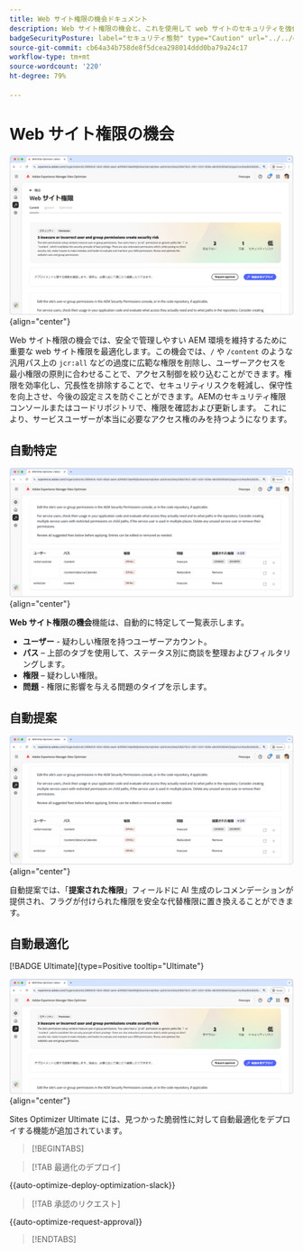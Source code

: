 ```yaml
---
title: Web サイト権限の機会ドキュメント
description: Web サイト権限の機会と、これを使用して web サイトのセキュリティを強化する方法について説明します。
badgeSecurityPosture: label="セキュリティ態勢" type="Caution" url="../../opportunity-types/security-posture.md" tooltip="セキュリティ態勢"
source-git-commit: cb64a34b758de8f5dcea298014ddd0ba79a24c17
workflow-type: tm+mt
source-wordcount: '220'
ht-degree: 79%

---
```



# Web サイト権限の機会

![Web サイト権限の機会](./assets/website-permissions/hero.png){align="center"}

Web サイト権限の機会では、安全で管理しやすい AEM 環境を維持するために重要な web サイト権限を最適化します。この機会では、`/` や `/content` のような汎用パス上の `jcr:all` などの過度に広範な権限を削除し、ユーザーアクセスを最小権限の原則に合わせることで、アクセス制御を絞り込むことができます。権限を効率化し、冗長性を排除することで、セキュリティリスクを軽減し、保守性を向上させ、今後の設定ミスを防ぐことができます。AEMのセキュリティ権限コンソールまたはコードリポジトリで、権限を確認および更新します。 これにより、サービスユーザーが本当に必要なアクセス権のみを持つようになります。

## 自動特定

![Web サイト権限の自動特定](./assets/website-permissions/auto-identify.png){align="center"}

**Web サイト権限の機会**&#x200B;機能は、自動的に特定して一覧表示します。

* **ユーザー** - 疑わしい権限を持つユーザーアカウント。
* **パス** – 上部のタブを使用して、ステータス別に商談を整理およびフィルタリングします。
* **権限** – 疑わしい権限。
* **問題** - 権限に影響を与える問題のタイプを示します。

## 自動提案

![Web サイトの脆弱性の自動提案](./assets/website-permissions/auto-suggest.png){align="center"}

自動提案では、「**提案された権限**」フィールドに AI 生成のレコメンデーションが提供され、フラグが付けられた権限を安全な代替権限に置き換えることができます。

## 自動最適化

[!BADGE Ultimate]{type=Positive tooltip="Ultimate"}

![Web サイト権限の自動最適化](./assets/website-permissions/auto-optimize.png){align="center"}

Sites Optimizer Ultimate には、見つかった脆弱性に対して自動最適化をデプロイする機能が追加されています。

>[!BEGINTABS]

>[!TAB 最適化のデプロイ]

{{auto-optimize-deploy-optimization-slack}}

>[!TAB 承認のリクエスト]

{{auto-optimize-request-approval}}

>[!ENDTABS]
